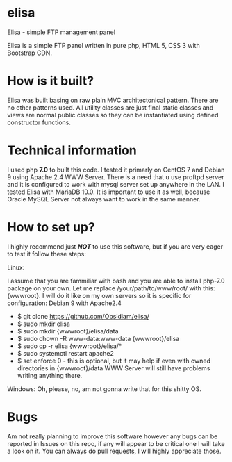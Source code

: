 # elisa
Elisa - simple FTP management panel

Elisa is a simple FTP panel written in pure php, HTML 5, CSS 3 with Bootstrap CDN.

# How is it built?

Elisa was built basing on raw plain MVC architectonical pattern.
There are no other patterns used.
All utility classes are just final static classes and views are normal public classes so they can be instantiated using defined constructor functions.

# Technical information

I used php __7.0__ to built this code. I tested it primarly on CentOS 7 and Debian 9 using Apache 2.4 WWW Server.
There is a need that u use proftpd server and it is configured to work with mysql server set up anywhere in the LAN.
I tested Elisa with MariaDB 10.0. It is important to use it as well, because Oracle MySQL Server not always want to work in the same manner.

# How to set up?

I highly recommend just ___NOT___  to use this software, but if you are very eager to test it follow these steps:

Linux: 

I assume that you are fammiliar with bash and you are able to install php-7.0 package on your own. Let me replace /your/path/to/www/root/ with this: {wwwroot}. I will do it like on my own servers so it is specific for configuration: Debian 9 with Apache2.4


* $ git clone https://github.com/Obsidiam/elisa/
* $ sudo mkdir elisa
* $ sudo mkdir {wwwroot}/elisa/data
* $ sudo chown -R www-data:www-data {wwwroot}/elisa
* $ sudo cp -r elisa {wwwroot}/elisa/*
* $ sudo systemctl restart apache2
* $ set enforce 0 - this is optional, but it may help if even with owned directories in {wwwroot}/data WWW Server will still have problems writing anything there.

Windows:
Oh, please, no, am not gonna write that for this shitty OS.

# Bugs

Am not really planning to improve this software however any bugs can be reported in Issues on this repo, if any will appear to be critical one I will take a look on it. You can always do pull requests, I will highly appreciate those.

